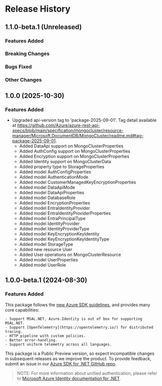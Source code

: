# Release History

## 1.1.0-beta.1 (Unreleased)

### Features Added

### Breaking Changes

### Bugs Fixed

### Other Changes

## 1.0.0 (2025-10-30)

### Features Added
- Upgraded api-version tag to 'package-2025-09-01'. Tag detail available at https://github.com/Azure/azure-rest-api-specs/blob/main/specification/mongocluster/resource-manager/Microsoft.DocumentDB/MongoCluster/readme.md#tag-package-2025-09-01.
  - Added DataApi support on MongoClusterProperties
  - Added AuthConfig support on MongoClusterProperties
  - Added Encryption support on MongoClusterProperties
  - Added Identity support on MongoClusterData
  - Added property type to StorageProperties
  - Added model AuthConfigProperties
  - Added model AuthenticationMode
  - Added model CustomerManagedKeyEncryptionProperties
  - Added model DataApiMode
  - Added model DataApiProperties
  - Added model DatabaseRole
  - Added model EncryptionProperties
  - Added model EntraIdentityProvider
  - Added model EntraIdentityProviderProperties
  - Added model EntraPrincipalType 
  - Added model IdentityProvider
  - Added model IdentityProviderType
  - Added model KeyEncryptionKeyIdentity
  - Added model KeyEncryptionKeyIdentityType
  - Added model StorageType
  - Added new resource User
  - Added User operations on MongoClusterResource
  - Added model UserProperties
  - Added model UserRole

## 1.0.0-beta.1 (2024-08-30)

### Features Added

This package follows the [new Azure SDK guidelines](https://azure.github.io/azure-sdk/general_introduction.html), and provides many core capabilities:

    - Support MSAL.NET, Azure.Identity is out of box for supporting MSAL.NET.
    - Support [OpenTelemetry](https://opentelemetry.io/) for distributed tracing.
    - HTTP pipeline with custom policies.
    - Better error-handling.
    - Support uniform telemetry across all languages.

This package is a Public Preview version, so expect incompatible changes in subsequent releases as we improve the product. To provide feedback, submit an issue in our [Azure SDK for .NET GitHub repo](https://github.com/Azure/azure-sdk-for-net/issues).

> NOTE: For more information about unified authentication, please refer to [Microsoft Azure Identity documentation for .NET](https://learn.microsoft.com/dotnet/api/overview/azure/identity-readme?view=azure-dotnet).
